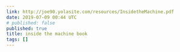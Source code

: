 ```yaml
---
link: http://joe90.yolasite.com/resources/InsidetheMachine.pdf
date: 2019-07-09 00:44 UTC
# published: false
published: true
title: inside the machine book
tags: []
---
```



